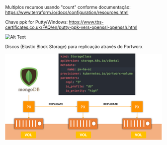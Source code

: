 Multiplos recursos usando "count" conforme documentação: https://www.terraform.io/docs/configuration/resources.html

Chave ppk for Putty/Windows: https://www.tbs-certificates.co.uk/FAQ/en/putty-ppk-vers-openssl-openssh.html

![Alt Text](config/img_volume_sync.png)

Discos (Elastic Block Storage) para replicação através do Portworx

![Alt Text](config/DB_using_PX_Volume.png)
